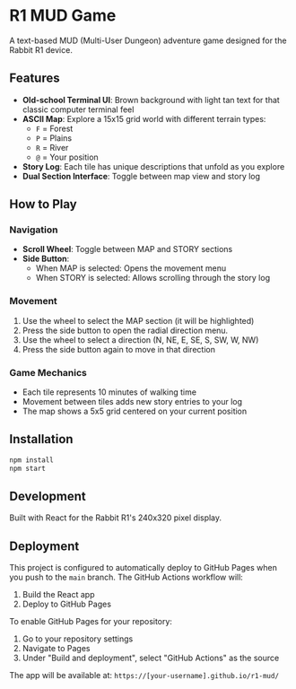 # R1 MUD Game

A text-based MUD (Multi-User Dungeon) adventure game designed for the Rabbit R1 device.

## Features

- **Old-school Terminal UI**: Brown background with light tan text for that classic computer terminal feel
- **ASCII Map**: Explore a 15x15 grid world with different terrain types:
  - `F` = Forest
  - `P` = Plains  
  - `R` = River
  - `@` = Your position
- **Story Log**: Each tile has unique descriptions that unfold as you explore
- **Dual Section Interface**: Toggle between map view and story log

## How to Play

### Navigation
- **Scroll Wheel**: Toggle between MAP and STORY sections
- **Side Button**: 
  - When MAP is selected: Opens the movement menu
  - When STORY is selected: Allows scrolling through the story log

### Movement
1. Use the wheel to select the MAP section (it will be highlighted)
2. Press the side button to open the radial direction menu.
3. Use the wheel to select a direction (N, NE, E, SE, S, SW, W, NW)
4. Press the side button again to move in that direction

### Game Mechanics
- Each tile represents 10 minutes of walking time
- Movement between tiles adds new story entries to your log
- The map shows a 5x5 grid centered on your current position

## Installation

```bash
npm install
npm start
```

## Development

Built with React for the Rabbit R1's 240x320 pixel display.

## Deployment

This project is configured to automatically deploy to GitHub Pages when you push to the `main` branch. The GitHub Actions workflow will:

1. Build the React app
2. Deploy to GitHub Pages

To enable GitHub Pages for your repository:
1. Go to your repository settings
2. Navigate to Pages
3. Under "Build and deployment", select "GitHub Actions" as the source

The app will be available at: `https://[your-username].github.io/r1-mud/`
